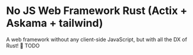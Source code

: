# No JS Web Framework Rust (Actix + Askama + tailwind)
A web framework without any client-side JavaScript, but with all the DX of Rust! 🦀
TODO